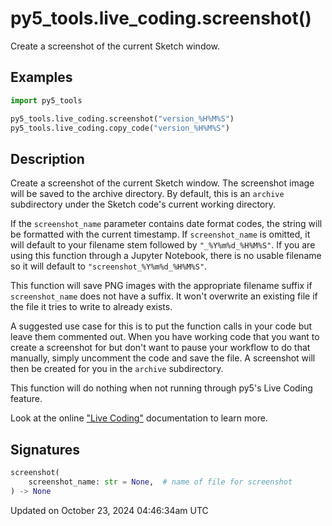 # py5_tools.live_coding.screenshot()

Create a screenshot of the current Sketch window.

## Examples

<div class="example-table">

<div class="example-row"><div class="example-cell-image">

</div><div class="example-cell-code">

```python
import py5_tools

py5_tools.live_coding.screenshot("version_%H%M%S")
py5_tools.live_coding.copy_code("version_%H%M%S")
```

</div></div>

</div>

## Description

Create a screenshot of the current Sketch window. The screenshot image will be saved to the archive directory. By default, this is an `archive` subdirectory under the Sketch code's current working directory.

If the `screenshot_name` parameter contains date format codes, the string will be formatted with the current timestamp. If `screenshot_name` is omitted, it will default to your filename stem followed by `"_%Y%m%d_%H%M%S"`. If you are using this function through a Jupyter Notebook, there is no usable filename so it will default to `"screenshot_%Y%m%d_%H%M%S"`.

This function will save PNG images with the appropriate filename suffix if `screenshot_name` does not have a suffix. It won't overwrite an existing file if the file it tries to write to already exists.

A suggested use case for this is to put the function calls in your code but leave them commented out. When you have working code that you want to create a screenshot for but don't want to pause your workflow to do that manually, simply uncomment the code and save the file. A screenshot will then be created for you in the `archive` subdirectory.

This function will do nothing when not running through py5's Live Coding feature.

Look at the online ["Live Coding"](/content/live_coding) documentation to learn more.

## Signatures

```python
screenshot(
    screenshot_name: str = None,  # name of file for screenshot
) -> None
```

Updated on October 23, 2024 04:46:34am UTC
